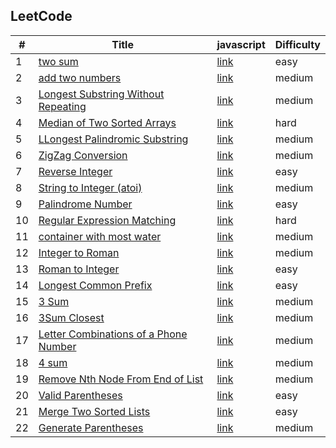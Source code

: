 ## LeetCode

| #   | Title                                                                                                                | javascript               | Difficulty |
| --- | -------------------------------------------------------------------------------------------------------------------- | ------------------------ | ---------- |
| 1   | [two sum](https://leetcode.com/problems/two-sum/)                                                                    | [link](/src/1/index.js)  | easy       |
| 2   | [add two numbers](https://leetcode.com/problems/add-two-numbers/)                                                    | [link](/src/2/index.js)  | medium     |
| 3   | [Longest Substring Without Repeating](https://leetcode.com/problems/longest-substring-without-repeating-characters/) | [link](/src/3/index.js)  | medium     |
| 4   | [Median of Two Sorted Arrays](https://leetcode.com/problems/median-of-two-sorted-arrays/)                            | [link](/src/4/index.js)  | hard       |
| 5   | [LLongest Palindromic Substring](https://leetcode.com/problems/longest-palindromic-substring/)                       | [link](/src/5/index.js)  | medium     |
| 6   | [ZigZag Conversion](https://leetcode.com/problems/zigzag-conversion/)                                                | [link](/src/6/index.js)  | medium     |
| 7   | [Reverse Integer](https://leetcode.com/problems/reverse-integer/)                                                    | [link](/src/7/index.js)  | easy       |
| 8   | [String to Integer (atoi)](https://leetcode.com/problems/string-to-integer-atoi/)                                    | [link](/src/8/index.js)  | medium     |
| 9   | [Palindrome Number](https://leetcode.com/problems/palindrome-number/)                                                | [link](/src/9/index.js)  | easy       |
| 10  | [Regular Expression Matching](https://leetcode.com/problems/regular-expression-matching/)                            | [link](/src/10/index.md) | hard       |
| 11  | [container with most water](https://leetcode.com/problems/container-with-most-water/submissions/)                    | [link](/src/11/index.js) | medium     |
| 12  | [ Integer to Roman](https://leetcode.com/problems/integer-to-roman/)                                                 | [link](/src/12/index.js) | medium     |
| 13  | [ Roman to Integer ](https://leetcode.com/problems/roman-to-integer/)                                                | [link](/src/13/index.js) | easy       |
| 14  | [Longest Common Prefix](https://leetcode.com/problems/longest-common-prefix/)                                        | [link](/src/14/index.js) | easy       |
| 15  | [3 Sum](https://leetcode.com/problems/3sum/)                                                                         | [link](/src/15/index.js) | medium     |
| 16  | [3Sum Closest](https://leetcode.com/problems/3sum-closest/)                                                          | [link](/src/16/index.js) | medium     |
| 17  | [Letter Combinations of a Phone Number](https://leetcode.com/problems/letter-combinations-of-a-phone-number/)        | [link](/src/17/index.js) | medium     |
| 18  | [4 sum](https://leetcode.com/problems/4sum/)                                                                         | [link](/src/18/index.js) | medium     |
| 19  | [Remove Nth Node From End of List](https://leetcode.com/problems/remove-nth-node-from-end-of-list/)                  | [link](/src/19/index.js) | medium     |
| 20  | [ Valid Parentheses](https://leetcode.com/problems/valid-parentheses/)                                               | [link](/src/20/index.js) | easy       |
| 21  | [ Merge Two Sorted Lists](https://leetcode.com/problems/merge-two-sorted-lists/)                                     | [link](/src/21/index.js) | easy       |
| 22  | [ Generate Parentheses](https://leetcode.com/problems/generate-parentheses/)                                         | [link](/src/22/index.js) | medium     |